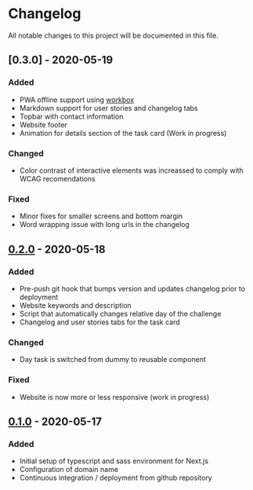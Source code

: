# Changelog
All notable changes to this project will be documented in this file.

## [0.3.0] - 2020-05-19
### Added
- PWA offline support using [workbox](https://developers.google.com/web/tools/workbox)
- Markdown support for user stories and changelog tabs
- Topbar with contact information
- Website footer
- Animation for details section of the task card (Work in progress)

### Changed
- Color contrast of interactive elements was increassed to comply with WCAG recomendations

### Fixed
- Minor fixes for smaller screens and bottom margin
- Word wrapping issue with long urls in the changelog

## [0.2.0] - 2020-05-18
### Added
- Pre-push git hook that bumps version and updates changelog prior to deployment
- Website keywords and description
- Script that automatically changes relative day of the challenge
- Changelog and user stories tabs for the task card

### Changed
- Day task is switched from dummy to reusable component

### Fixed
- Website is now more or less responsive (work in progress)

## [0.1.0] - 2020-05-17
### Added
- Initial setup of typescript and sass environment for Next.js
- Configuration of domain name
- Continuous integration / deployment from github repository

[0.1.0]: https://github.com/snigo/snigo-dev/releases/tag/v0.1.0
[0.2.0]: https://github.com/snigo/snigo-dev/compare/v0.1.0...v0.2.0
